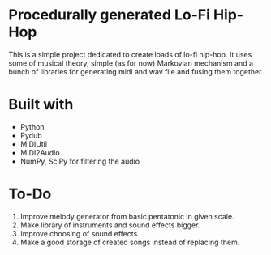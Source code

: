 # Procedurally generated Lo-Fi Hip-Hop

This is a simple project dedicated to create loads of lo-fi hip-hop. It uses some of musical theory, simple (as for now) Markovian mechanism and a bunch of libraries for generating midi and wav file and fusing them together.

# Built with

* Python
* Pydub
* MIDIUtil
* MIDI2Audio
* NumPy, SciPy for filtering the audio

# To-Do

1. Improve melody generator from basic pentatonic in given scale.
2. Make library of instruments and sound effects bigger.
3. Improve choosing of sound effects.
4. Make a good storage of created songs instead of replacing them.